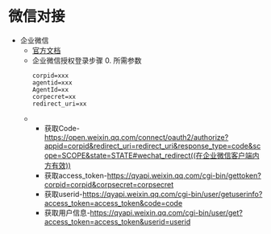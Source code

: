 # 微信对接
+ 企业微信
  + [官方文档](https://work.weixin.qq.com/api/doc#90000/90135/91023)
  + 企业微信授权登录步骤
    0. 所需参数
    ```
    corpid=xxx
    agentid=xxx
    AgentId=xx
    corpecret=xx
    redirect_uri=xx
    ```
  +
    + 获取Code-https://open.weixin.qq.com/connect/oauth2/authorize?appid=corpid&redirect_uri=redirect_uri&response_type=code&scope=SCOPE&state=STATE#wechat_redirect((在企业微信客户端内方有效))
    + 获取access_token-https://qyapi.weixin.qq.com/cgi-bin/gettoken?corpid=corpid&corpsecret=corpsecret
    + 获取userid-https://qyapi.weixin.qq.com/cgi-bin/user/getuserinfo?access_token=access_token&code=code
    + 获取用户信息-https://qyapi.weixin.qq.com/cgi-bin/user/get?access_token=access_token&userid=userid

